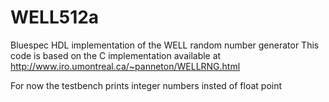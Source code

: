 # WELL512a
Bluespec HDL implementation of the WELL random number generator
This code is based on the C implementation available at http://www.iro.umontreal.ca/~panneton/WELLRNG.html

For now the testbench prints integer numbers  insted of float point
